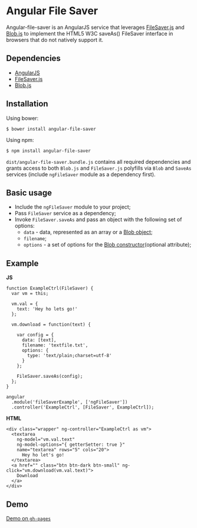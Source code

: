 Angular File Saver
=========

Angular-file-saver is an AngularJS service that leverages
[FileSaver.js](https://github.com/eligrey/FileSaver.js/) and
[Blob.js](https://github.com/eligrey/Blob.js/) to implement the HTML5 W3C
saveAs() FileSaver interface in browsers that do not natively support it.

## Dependencies
- [AngularJS](https://github.com/angular/angular.js)
- [FileSaver.js](https://github.com/eligrey/FileSaver.js/)
- [Blob.js](https://github.com/eligrey/Blob.js/)

## Installation
Using bower:
```
$ bower install angular-file-saver
```
Using npm:
```
$ npm install angular-file-saver
```

`dist/angular-file-saver.bundle.js` contains all required dependencies and grants access to both `Blob.js` and `FileSaver.js` polyfills via `Blob` and `SaveAs` services (include `ngFileSaver` module as a dependency first).

## Basic usage
- Include the `ngFileSaver` module to your project;
- Pass `FileSaver` service as a dependency;
- Invoke `FileSaver.saveAs` and pass an object with the following set of options:
  - `data` - data, represented as an array or a [Blob object](https://developer.mozilla.org/en/docs/Web/API/Blob);
  - `filename`;
  - `options` - a set of options for the [Blob constructor](https://developer.mozilla.org/en/docs/Web/API/Blob)(optional attribute);

## Example
**JS**
```
function ExampleCtrl(FileSaver) {
  var vm = this;

  vm.val = {
    text: 'Hey ho lets go!'
  };

  vm.download = function(text) {

    var config = {
      data: [text],
      filename: 'textfile.txt',
      options: {
        type: 'text/plain;charset=utf-8'
      }
    };

    FileSaver.saveAs(config);
  };
}

angular
  .module('fileSaverExample', ['ngFileSaver'])
  .controller('ExampleCtrl', [FileSaver', ExampleCtrl]);
```

**HTML**
```
<div class="wrapper" ng-controller="ExampleCtrl as vm">
  <textarea
    ng-model="vm.val.text"
    ng-model-options="{ getterSetter: true }"
    name="textarea" rows="5" cols="20">
      Hey ho let's go!
  </textarea>
  <a href="" class="btn btn-dark btn-small" ng-click="vm.download(vm.val.text)">
    Download
  </a>
</div>
```
## Demo
[Demo on `gh-pages`](http://alferov.github.io/angular-file-saver/#demo)
